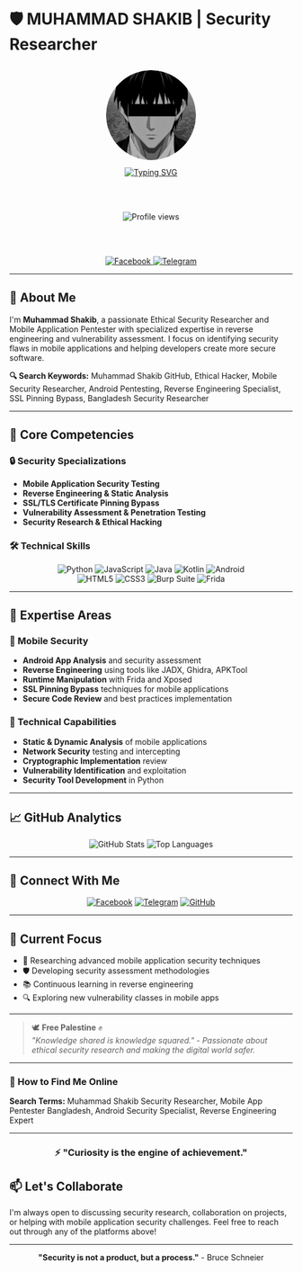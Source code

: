 <!-- google-site-verification: xq6TzJZ95GpRHucRw051Sw7lnEbEv74tqZuTHCMA5qY-->
# 🛡️ MUHAMMAD SHAKIB | Security Researcher

<div align="center">

  <img src="https://github.com/MUH4MM4D-SH4KIB/MUH4MM4D-SH4KIB/blob/main/MUH4MM4D-SH4KIB.png?raw=true" alt="MUHAMMAD SHAKIB" width="160" style="border-radius: 50%; margin: 10px;">

  <br>

  <a href="https://git.io/typing-svg">
    <img src="https://readme-typing-svg.demolab.com?font=Caveat+Brush&size=28&pause=1000&color=000115&center=true&width=435&lines=MUHAMMAD+SHAKIB;Ethical+Security+Researcher;Mobile+App+Pentester;Reverse+Engineering+Specialist" alt="Typing SVG" />
  </a>

  <br><br>

  <img src="https://komarev.com/ghpvc/?username=MUH4MM4D-SH4KIB&label=Profile+Views&color=000115&style=for-the-badge" alt="Profile views" />

  <br><br>

  <a href="https://www.facebook.com/MUH4MM4DSH4KIB">
    <img src="https://img.shields.io/badge/Facebook-1877F2?style=for-the-badge&logo=facebook&logoColor=white" alt="Facebook">
  </a>
  <a href="https://t.me/MUH4MM4DSH4KIB">
    <img src="https://img.shields.io/badge/Telegram-2CA5E0?style=for-the-badge&logo=telegram&logoColor=white" alt="Telegram">
  </a>

</div>

---

## 👋 About Me

I'm **Muhammad Shakib**, a passionate Ethical Security Researcher and Mobile Application Pentester with specialized expertise in reverse engineering and vulnerability assessment. I focus on identifying security flaws in mobile applications and helping developers create more secure software.

**🔍 Search Keywords:** Muhammad Shakib GitHub, Ethical Hacker, Mobile Security Researcher, Android Pentesting, Reverse Engineering Specialist, SSL Pinning Bypass, Bangladesh Security Researcher

---

## 💼 Core Competencies

### 🔒 Security Specializations
- **Mobile Application Security Testing**
- **Reverse Engineering & Static Analysis**
- **SSL/TLS Certificate Pinning Bypass**
- **Vulnerability Assessment & Penetration Testing**
- **Security Research & Ethical Hacking**

### 🛠️ Technical Skills

<div align="center">
  <img src="https://img.shields.io/badge/Python-3776AB?style=for-the-badge&logo=python&logoColor=white" alt="Python" />
  <img src="https://img.shields.io/badge/JavaScript-F7DF1E?style=for-the-badge&logo=javascript&logoColor=black" alt="JavaScript" />
  <img src="https://img.shields.io/badge/Java-ED8B00?style=for-the-badge&logo=java&logoColor=white" alt="Java" />
  <img src="https://img.shields.io/badge/Kotlin-0095D5?style=for-the-badge&logo=kotlin&logoColor=white" alt="Kotlin" />
  <img src="https://img.shields.io/badge/Android-3DDC84?style=for-the-badge&logo=android&logoColor=white" alt="Android" />
</div>

<div align="center">
  <img src="https://img.shields.io/badge/HTML5-E34F26?style=for-the-badge&logo=html5&logoColor=white" alt="HTML5" />
  <img src="https://img.shields.io/badge/CSS3-1572B6?style=for-the-badge&logo=css3&logoColor=white" alt="CSS3" />
  <img src="https://img.shields.io/badge/Burp_Suite-FF6B6B?style=for-the-badge&logo=burpsuite&logoColor=white" alt="Burp Suite" />
  <img src="https://img.shields.io/badge/Frida-000000?style=for-the-badge&logo=frida&logoColor=white" alt="Frida" />
</div>

---

## 🎯 Expertise Areas

### 📱 Mobile Security
- **Android App Analysis** and security assessment
- **Reverse Engineering** using tools like JADX, Ghidra, APKTool
- **Runtime Manipulation** with Frida and Xposed
- **SSL Pinning Bypass** techniques for mobile applications
- **Secure Code Review** and best practices implementation

### 🔧 Technical Capabilities
- **Static & Dynamic Analysis** of mobile applications
- **Network Security** testing and intercepting
- **Cryptographic Implementation** review
- **Vulnerability Identification** and exploitation
- **Security Tool Development** in Python

---

## 📈 GitHub Analytics

<div align="center">

  <img height="180em" src="https://github-readme-stats.vercel.app/api?username=MUH4MM4D-SH4KIB&show_icons=true&theme=synthwave&count_private=true&hide_border=true" alt="GitHub Stats" />
  <img height="180em" src="https://github-readme-stats.vercel.app/api/top-langs/?username=MUH4MM4D-SH4KIB&layout=compact&theme=tokyonight&hide_border=true" alt="Top Languages" />

</div>

---

## 🔗 Connect With Me

<div align="center">

  [![Facebook](https://img.shields.io/badge/Facebook-MUH4MM4DSH4KIB-1877F2?style=for-the-badge&logo=facebook)](https://www.facebook.com/MUH4MM4DSH4KIB)
  [![Telegram](https://img.shields.io/badge/Telegram-MUH4MM4DSH4KIB-2CA5E0?style=for-the-badge&logo=telegram)](https://t.me/MUH4MM4DSH4KIB)
  [![GitHub](https://img.shields.io/badge/GitHub-MUH4MM4D--SH4KIB-181717?style=for-the-badge&logo=github)](https://github.com/MUH4MM4D-SH4KIB)

</div>

---

## 🌟 Current Focus

- 🔬 Researching advanced mobile application security techniques
- 🛡️ Developing security assessment methodologies
- 📚 Continuous learning in reverse engineering
- 🔍 Exploring new vulnerability classes in mobile apps

---

> 🕊️ **Free Palestine** ✊  
> *"Knowledge shared is knowledge squared." - Passionate about ethical security research and making the digital world safer.*

---

### 🔎 How to Find Me Online
**Search Terms:** Muhammad Shakib Security Researcher, Mobile App Pentester Bangladesh, Android Security Specialist, Reverse Engineering Expert


---

<div align="center">

### ⚡ **"Curiosity is the engine of achievement."**

</div>

## 📫 Let's Collaborate

I'm always open to discussing security research, collaboration on projects, or helping with mobile application security challenges. Feel free to reach out through any of the platforms above!

---

<div align="center">

**"Security is not a product, but a process."** - Bruce Schneier

</div>
